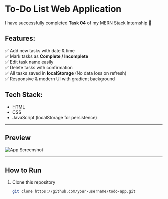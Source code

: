 # To-Do List Web Application  

I have successfully completed **Task 04** of my MERN Stack Internship 🚀  

## Features:
✅ Add new tasks with date & time  
✅ Mark tasks as **Complete / Incomplete**  
✅ Edit task name easily  
✅ Delete tasks with confirmation  
✅ All tasks saved in **localStorage** (No data loss on refresh)  
✅ Responsive & modern UI with gradient background  

## Tech Stack:
- HTML  
- CSS  
- JavaScript (localStorage for persistence)  

---

## Preview
![App Screenshot](screenshot.png)

---

## How to Run
1. Clone this repository  
   ```bash
   git clone https://github.com/your-username/todo-app.git
